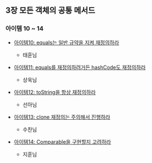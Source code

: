 ## 3장 모든 객체의 공통 메서드
### 아이템 10 ~ 14
+ [아이템10: equals는 일반 규약을 지켜 재정의하라](item10)
  + 태훈님

+ [아이템11: equals를 재정의하려거든 hashCode도 재정의하라](item11)
  + 상욱님

+ [아이템12: toString을 항상 재정의하라](item12)
  + 선아님

+ [아이템13: clone 재정의는 주의해서 진행하라](item13)
  + 수찬님

+ [아이템14: Comparable을 구현할지 고려하라](item14)
  + 지훈님
